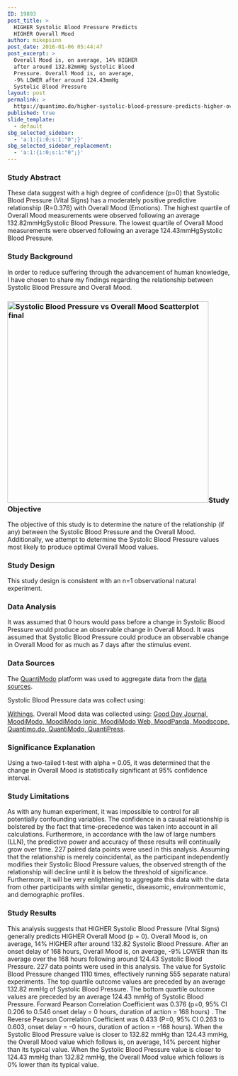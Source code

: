 ```yaml
---
ID: 19893
post_title: >
  HIGHER Systolic Blood Pressure Predicts
  HIGHER Overall Mood
author: mikepsinn
post_date: 2016-01-06 05:44:47
post_excerpt: >
  Overall Mood is, on average, 14% HIGHER
  after around 132.82mmHg Systolic Blood
  Pressure. Overall Mood is, on average,
  -9% LOWER after around 124.43mmHg
  Systolic Blood Pressure
layout: post
permalink: >
  https://quantimo.do/higher-systolic-blood-pressure-predicts-higher-overall-mood/
published: true
slide_template:
  - default
sbg_selected_sidebar:
  - 'a:1:{i:0;s:1:"0";}'
sbg_selected_sidebar_replacement:
  - 'a:1:{i:0;s:1:"0";}'
---
```

### Study Abstract

<p class="ng-binding">
  These data suggest with a high degree of confidence (p=0) that Systolic Blood Pressure (Vital Signs) has a moderately positive predictive relationship (R=0.376) with Overall Mood (Emotions). The highest quartile of Overall Mood measurements were observed following an average 132.82mmHgSystolic Blood Pressure. The lowest quartile of Overall Mood measurements were observed following an average 124.43mmHgSystolic Blood Pressure.
</p>

### Study Background

<p class="ng-binding">
  In order to reduce suffering through the advancement of human knowledge, I have chosen to share my findings regarding the relationship between Systolic Blood Pressure and Overall Mood.
</p>

### <a href="https://quantimo.do/wp-content/uploads/2016/01/Systolic-Blood-Pressure-vs-Overall-Mood-Scatterplot-final.png" rel="attachment wp-att-19999"><img class="size-full wp-image-19999 alignright" src="https://quantimo.do/wp-content/uploads/2016/01/Systolic-Blood-Pressure-vs-Overall-Mood-Scatterplot-final.png" alt="Systolic Blood Pressure vs Overall Mood Scatterplot final" width="454" height="454" /></a>Study Objective

<p class="ng-binding">
  The objective of this study is to determine the nature of the relationship (if any) between the Systolic Blood Pressure and the Overall Mood. Additionally, we attempt to determine the Systolic Blood Pressure values most likely to produce optimal Overall Mood values.
</p>

### Study Design

<p class="ng-binding">
  This study design is consistent with an n=1 observational natural experiment.
</p>

### Data Analysis

<p class="ng-binding">
  It was assumed that 0 hours would pass before a change in Systolic Blood Pressure would produce an observable change in Overall Mood. It was assumed that Systolic Blood Pressure could produce an observable change in Overall Mood for as much as 7 days after the stimulus event.
</p>

### Data Sources

<p class="ng-binding">
  The <a href="https://quantimo.do/">QuantiModo</a> platform was used to aggregate data from the <a href="https://quantimo.do/data-sources">data sources</a>.
</p> Systolic Blood Pressure data was collect using: 

[Withings][1]. Overall Mood data was collected using: [Good Day Journal, MoodiModo, MoodiModo Ionic, MoodiModo Web, MoodPanda, Moodscope, Quantimo.do, QuantiModo, QuantiPress][1]. 
### Significance Explanation

<p class="ng-binding">
  Using a two-tailed t-test with alpha = 0.05, it was determined that the change in Overall Mood is statistically significant at 95% confidence interval.
</p>

### Study Limitations

<p class="ng-binding">
  As with any human experiment, it was impossible to control for all potentially confounding variables. The confidence in a causal relationship is bolstered by the fact that time-precedence was taken into account in all calculations. Furthermore, in accordance with the law of large numbers (LLN), the predictive power and accuracy of these results will continually grow over time. 227 paired data points were used in this analysis. Assuming that the relationship is merely coincidental, as the participant independently modifies their Systolic Blood Pressure values, the observed strength of the relationship will decline until it is below the threshold of significance. Furthermore, it will be very enlightening to aggregate this data with the data from other participants with similar genetic, diseasomic, environmentomic, and demographic profiles.
</p>

### Study Results

<p class="ng-binding">
  This analysis suggests that HIGHER Systolic Blood Pressure (Vital Signs) generally predicts HIGHER Overall Mood (p = 0). Overall Mood is, on average, 14% HIGHER after around 132.82 Systolic Blood Pressure. After an onset delay of 168 hours, Overall Mood is, on average, -9% LOWER than its average over the 168 hours following around 124.43 Systolic Blood Pressure. 227 data points were used in this analysis. The value for Systolic Blood Pressure changed 1110 times, effectively running 555 separate natural experiments. The top quartile outcome values are preceded by an average 132.82 mmHg of Systolic Blood Pressure. The bottom quartile outcome values are preceded by an average 124.43 mmHg of Systolic Blood Pressure. Forward Pearson Correlation Coefficient was 0.376 (p=0, 95% CI 0.206 to 0.546 onset delay = 0 hours, duration of action = 168 hours) . The Reverse Pearson Correlation Coefficient was 0.433 (P=0, 95% CI 0.263 to 0.603, onset delay = -0 hours, duration of action = -168 hours). When the Systolic Blood Pressure value is closer to 132.82 mmHg than 124.43 mmHg, the Overall Mood value which follows is, on average, 14% percent higher than its typical value. When the Systolic Blood Pressure value is closer to 124.43 mmHg than 132.82 mmHg, the Overall Mood value which follows is 0% lower than its typical value.
</p>

 [1]: https://quantimo.do/data-sources